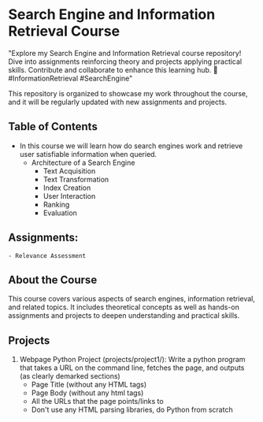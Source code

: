 # Search Engine and Information Retrieval Course
"Explore my Search Engine and Information Retrieval course repository! Dive into assignments reinforcing theory and projects applying practical skills. Contribute and collaborate to enhance this learning hub. 🚀 #InformationRetrieval #SearchEngine"

This repository is organized to showcase my work throughout the course, and it will be regularly updated with new assignments and projects.

## Table of Contents
- In this course we will learn how do search engines work and retrieve user satisfiable information when queried.
    - Architecture of a Search Engine
        - Text Acquisition
        - Text Transformation
        - Index Creation
        - User Interaction
        - Ranking
        - Evaluation
          
## Assignments:
    - Relevance Assessment

## About the Course

This course covers various aspects of search engines, information retrieval, and related topics. It includes theoretical concepts as well as hands-on assignments and projects to deepen understanding and practical skills.

## Projects

1. Webpage Python Project (projects/project1/):
   Write a python program that takes a URL on the command line, fetches the page, and outputs (as clearly demarked sections)
    - Page Title (without any HTML tags)
    - Page Body (without any html tags)
    - All the URLs that the page points/links to
    - Don't use any HTML parsing libraries, do Python from scratch
